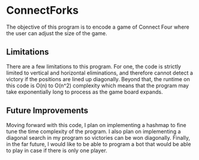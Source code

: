 # ConnectForks

The objective of this program is to encode a game of Connect Four where the user can adjust the size of the game.

## Limitations 

There are a few limitations to this program. For one, the code is strictly limited to vertical and horizontal eliminations, and therefore cannot detect a victory if the positions are lined up diagonally. Beyond that, the runtime on this code is O(n) to O(n^2) complexity which means that the program may take exponentially long to process as the game board expands.

## Future Improvements

Moving forward with this code, I plan on implementing a hashmap to fine tune the time complexity of the program. I also plan on implementing a diagonal search in my program so victories can be won diagonally. Finally, in the far future, I would like to be able to program a bot that would be able to play in case if there is only one player.
